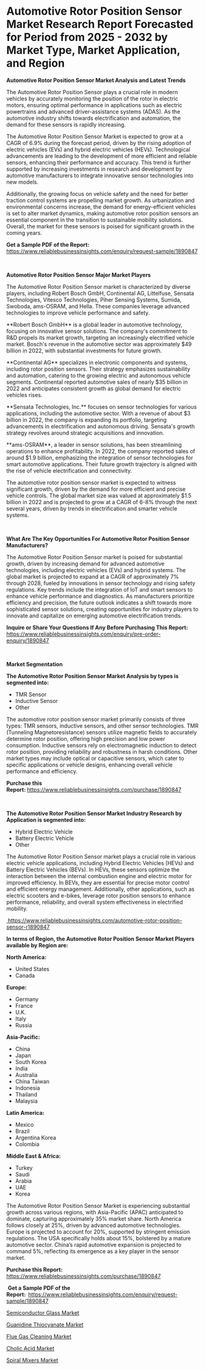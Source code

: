 <p><h1>Automotive Rotor Position Sensor Market Research Report Forecasted for Period from 2025 -  2032 by Market Type, Market Application, and Region</h1></p><p><strong>Automotive Rotor Position Sensor Market Analysis and Latest Trends</strong></p>
<p><p>The Automotive Rotor Position Sensor plays a crucial role in modern vehicles by accurately monitoring the position of the rotor in electric motors, ensuring optimal performance in applications such as electric powertrains and advanced driver-assistance systems (ADAS). As the automotive industry shifts towards electrification and automation, the demand for these sensors is rapidly increasing.</p><p>The Automotive Rotor Position Sensor Market is expected to grow at a CAGR of 6.9% during the forecast period, driven by the rising adoption of electric vehicles (EVs) and hybrid electric vehicles (HEVs). Technological advancements are leading to the development of more efficient and reliable sensors, enhancing their performance and accuracy. This trend is further supported by increasing investments in research and development by automotive manufacturers to integrate innovative sensor technologies into new models.</p><p>Additionally, the growing focus on vehicle safety and the need for better traction control systems are propelling market growth. As urbanization and environmental concerns increase, the demand for energy-efficient vehicles is set to alter market dynamics, making automotive rotor position sensors an essential component in the transition to sustainable mobility solutions. Overall, the market for these sensors is poised for significant growth in the coming years.</p></p>
<p><strong>Get a Sample PDF of the Report:&nbsp;</strong> <a href="https://www.reliablebusinessinsights.com/enquiry/request-sample/1890847?utm_campaign=1113&utm_medium=2&utm_source=Github&utm_content=ia&utm_term=30012025&utm_id=automotive-rotor-position-sensor">https://www.reliablebusinessinsights.com/enquiry/request-sample/1890847</a></p>
<p>&nbsp;</p>
<p><strong>Automotive Rotor Position Sensor Major Market Players</strong></p>
<p><p>The Automotive Rotor Position Sensor market is characterized by diverse players, including Robert Bosch GmbH, Continental AG, Littelfuse, Sensata Technologies, Vitesco Technologies, Piher Sensing Systems, Sumida, Swoboda, ams-OSRAM, and Hella. These companies leverage advanced technologies to improve vehicle performance and safety.</p><p>**Robert Bosch GmbH** is a global leader in automotive technology, focusing on innovative sensor solutions. The company's commitment to R&D propels its market growth, targeting an increasingly electrified vehicle market. Bosch's revenue in the automotive sector was approximately $49 billion in 2022, with substantial investments for future growth.</p><p>**Continental AG** specializes in electronic components and systems, including rotor position sensors. Their strategy emphasizes sustainability and automation, catering to the growing electric and autonomous vehicle segments. Continental reported automotive sales of nearly $35 billion in 2022 and anticipates consistent growth as global demand for electric vehicles rises.</p><p>**Sensata Technologies, Inc.** focuses on sensor technologies for various applications, including the automotive sector. With a revenue of about $3 billion in 2022, the company is expanding its portfolio, targeting advancements in electrification and autonomous driving. Sensata's growth strategy revolves around strategic acquisitions and innovation.</p><p>**ams-OSRAM**, a leader in sensor solutions, has been streamlining operations to enhance profitability. In 2022, the company reported sales of around $1.9 billion, emphasizing the integration of sensor technologies for smart automotive applications. Their future growth trajectory is aligned with the rise of vehicle electrification and connectivity.</p><p>The automotive rotor position sensor market is expected to witness significant growth, driven by the demand for more efficient and precise vehicle controls. The global market size was valued at approximately $1.5 billion in 2022 and is projected to grow at a CAGR of 6-8% through the next several years, driven by trends in electrification and smarter vehicle systems.</p></p>
<p>&nbsp;</p>
<p><strong>What Are The Key Opportunities For Automotive Rotor Position Sensor Manufacturers?</strong></p>
<p><p>The Automotive Rotor Position Sensor market is poised for substantial growth, driven by increasing demand for advanced automotive technologies, including electric vehicles (EVs) and hybrid systems. The global market is projected to expand at a CAGR of approximately 7% through 2028, fueled by innovations in sensor technology and rising safety regulations. Key trends include the integration of IoT and smart sensors to enhance vehicle performance and diagnostics. As manufacturers prioritize efficiency and precision, the future outlook indicates a shift towards more sophisticated sensor solutions, creating opportunities for industry players to innovate and capitalize on emerging automotive electrification trends.</p></p>
<p><strong>Inquire or Share Your Questions If Any Before Purchasing This Report:</strong> <a href="https://www.reliablebusinessinsights.com/enquiry/pre-order-enquiry/1890847?utm_campaign=1113&utm_medium=2&utm_source=Github&utm_content=ia&utm_term=30012025&utm_id=automotive-rotor-position-sensor">https://www.reliablebusinessinsights.com/enquiry/pre-order-enquiry/1890847</a></p>
<p>&nbsp;</p>
<p><strong>Market Segmentation</strong></p>
<p><strong>The Automotive Rotor Position Sensor Market Analysis by types is segmented into:</strong></p>
<p><ul><li>TMR Sensor</li><li>Inductive Sensor</li><li>Other</li></ul></p>
<p><p>The automotive rotor position sensor market primarily consists of three types: TMR sensors, inductive sensors, and other sensor technologies. TMR (Tunneling Magnetoresistance) sensors utilize magnetic fields to accurately determine rotor position, offering high precision and low power consumption. Inductive sensors rely on electromagnetic induction to detect rotor position, providing reliability and robustness in harsh conditions. Other market types may include optical or capacitive sensors, which cater to specific applications or vehicle designs, enhancing overall vehicle performance and efficiency.</p></p>
<p><strong>Purchase this Report:&nbsp;</strong><a href="https://www.reliablebusinessinsights.com/purchase/1890847?utm_campaign=1113&utm_medium=2&utm_source=Github&utm_content=ia&utm_term=30012025&utm_id=automotive-rotor-position-sensor">https://www.reliablebusinessinsights.com/purchase/1890847</a></p>
<p>&nbsp;</p>
<p><strong>The Automotive Rotor Position Sensor Market Industry Research by Application is segmented into:</strong></p>
<p><ul><li>Hybrid Electric Vehicle</li><li>Battery Electric Vehicle</li><li>Other</li></ul></p>
<p><p>The Automotive Rotor Position Sensor market plays a crucial role in various electric vehicle applications, including Hybrid Electric Vehicles (HEVs) and Battery Electric Vehicles (BEVs). In HEVs, these sensors optimize the interaction between the internal combustion engine and electric motor for improved efficiency. In BEVs, they are essential for precise motor control and efficient energy management. Additionally, other applications, such as electric scooters and e-bikes, leverage rotor position sensors to enhance performance, reliability, and overall system effectiveness in electrified mobility.</p></p>
<p><a href="https://www.reliablebusinessinsights.com/automotive-rotor-position-sensor-r1890847?utm_campaign=1113&utm_medium=2&utm_source=Github&utm_content=ia&utm_term=30012025&utm_id=automotive-rotor-position-sensor">&nbsp;https://www.reliablebusinessinsights.com/automotive-rotor-position-sensor-r1890847</a></p>
<p><strong>In terms of Region, the Automotive Rotor Position Sensor Market Players available by Region are:</strong></p>
<p>
    <p> <strong> North America: </strong>
        <ul>
            <li>United States</li>
            <li>Canada</li>
        </ul>
        </p> 
    <p> <strong> Europe: </strong>
        <ul>
            <li>Germany</li>
            <li>France</li>
            <li>U.K.</li>
            <li>Italy</li>
            <li>Russia</li>
        </ul>
        </p> 
    <p> <strong> Asia-Pacific: </strong>
        <ul>
            <li>China</li>
            <li>Japan</li>
            <li>South Korea</li>
            <li>India</li>
            <li>Australia</li>
            <li>China Taiwan</li>
            <li>Indonesia</li>
            <li>Thailand</li>
            <li>Malaysia</li>
        </ul>
        </p> 
    <p> <strong> Latin America: </strong>
        <ul>
            <li>Mexico</li>
            <li>Brazil</li>
            <li>Argentina Korea</li>
            <li>Colombia</li>
        </ul>
        </p> 
    <p> <strong> Middle East & Africa: </strong>
        <ul>
            <li>Turkey</li>
            <li>Saudi</li>
            <li>Arabia</li>
            <li>UAE</li>
            <li>Korea</li>
        </ul>
    </p>
    </p>
<p><p>The Automotive Rotor Position Sensor Market is experiencing substantial growth across various regions, with Asia-Pacific (APAC) anticipated to dominate, capturing approximately 35% market share. North America follows closely at 25%, driven by advanced automotive technologies. Europe is projected to account for 20%, supported by stringent emission regulations. The USA specifically holds about 15%, bolstered by a mature automotive sector. China’s rapid automotive expansion is projected to command 5%, reflecting its emergence as a key player in the sensor market.</p></p>
<p><strong>Purchase this Report: </strong><a href="https://www.reliablebusinessinsights.com/purchase/1890847?utm_campaign=1113&utm_medium=2&utm_source=Github&utm_content=ia&utm_term=30012025&utm_id=automotive-rotor-position-sensor">https://www.reliablebusinessinsights.com/purchase/1890847</a></p>
<p>&nbsp;<strong>Get a Sample PDF of the Report:&nbsp;&nbsp;</strong><a href="https://www.reliablebusinessinsights.com/enquiry/request-sample/1890847?utm_campaign=1113&utm_medium=2&utm_source=Github&utm_content=ia&utm_term=30012025&utm_id=automotive-rotor-position-sensor">https://www.reliablebusinessinsights.com/enquiry/request-sample/1890847</a></p>
<p><strong></strong></p>
<p><p><a href="https://github.com/angelajermaine/Market-Research-Report-List-5/blob/main/semiconductor-glass-market.md?utm_campaign=1113&utm_medium=2&utm_source=Github&utm_content=ia&utm_term=30012025&utm_id=automotive-rotor-position-sensor">Semiconductor Glass Market</a></p><p><a href="https://github.com/scaseiargas/Market-Research-Report-List-1/blob/main/guanidine-thiocyanate-market.md?utm_campaign=1113&utm_medium=2&utm_source=Github&utm_content=ia&utm_term=30012025&utm_id=automotive-rotor-position-sensor">Guanidine Thiocyanate Market</a></p><p><a href="https://www.linkedin.com/pulse/global-flue-gas-cleaning-market-analysis-key-trends-future-ova7f?utm_campaign=1113&utm_medium=2&utm_source=Github&utm_content=ia&utm_term=30012025&utm_id=automotive-rotor-position-sensor">Flue Gas Cleaning Market</a></p><p><a href="https://www.linkedin.com/pulse/research-examination-onthe-cholic-acid-marketsize-share-mrdkf?utm_campaign=1113&utm_medium=2&utm_source=Github&utm_content=ia&utm_term=30012025&utm_id=automotive-rotor-position-sensor">Cholic Acid Market</a></p><p><a href="https://www.linkedin.com/pulse/spiral-mixers-market-size-type-product-global-industry-zrx2c?utm_campaign=1113&utm_medium=2&utm_source=Github&utm_content=ia&utm_term=30012025&utm_id=automotive-rotor-position-sensor">Spiral Mixers Market</a></p></p>